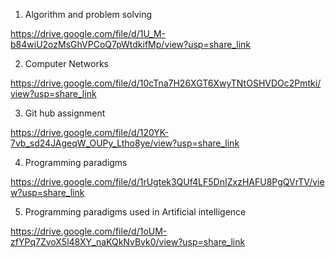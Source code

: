 1) Algorithm and problem solving

https://drive.google.com/file/d/1U_M-b84wiU2ozMsGhVPCoQ7pWtdkifMp/view?usp=share_link

2) Computer Networks

https://drive.google.com/file/d/10cTna7H26XGT6XwyTNtOSHVDOc2Pmtki/view?usp=share_link

3) Git hub assignment

https://drive.google.com/file/d/120YK-7vb_sd24JAgeqW_OUPy_Ltho8ye/view?usp=share_link


4) Programming paradigms

https://drive.google.com/file/d/1rUgtek3QUf4LF5DnIZxzHAFU8PgQVrTV/view?usp=share_link

5) Programming paradigms used in Artificial intelligence

https://drive.google.com/file/d/1oUM-zfYPq7ZvoX5l48XY_naKQkNvBvk0/view?usp=share_link
